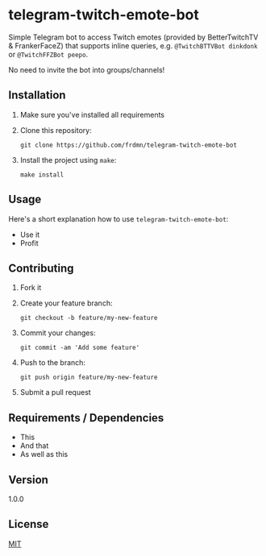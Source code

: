 # telegram-twitch-emote-bot

Simple Telegram bot to access Twitch emotes (provided by BetterTwitchTV & FrankerFaceZ) that supports inline queries, e.g. `@TwitchBTTVBot dinkdonk` or `@TwitchFFZBot peepo`.

No need to invite the bot into groups/channels!

## Installation

1. Make sure you've installed all requirements
2. Clone this repository:

    ```shell
    git clone https://github.com/frdmn/telegram-twitch-emote-bot
    ```

3. Install the project using `make`:

    ```shell
    make install
    ```

## Usage

Here's a short explanation how to use `telegram-twitch-emote-bot`:

* Use it
* Profit

## Contributing

1. Fork it
2. Create your feature branch:

    ```shell
    git checkout -b feature/my-new-feature
    ```

3. Commit your changes:

    ```shell
    git commit -am 'Add some feature'
    ```

4. Push to the branch:

    ```shell
    git push origin feature/my-new-feature
    ```

5. Submit a pull request

## Requirements / Dependencies

* This
* And that
* As well as this

## Version

1.0.0

## License

[MIT](LICENSE)
